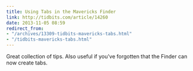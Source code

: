 ```yaml
---
title: Using Tabs in the Mavericks Finder
link: http://tidbits.com/article/14260
date: 2013-11-05 08:59
redirect_from:
- "/archives/13309-tidbits-mavericks-tabs.html"
- "/tidbits-mavericks-tabs.html"
---
```



Great collection of tips. Also useful if you've forgotten that the Finder can now create tabs.
